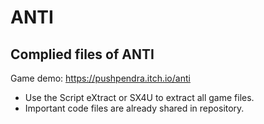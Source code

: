 # ANTI
## Complied files of ANTI

Game demo: https://pushpendra.itch.io/anti
- Use the Script eXtract or SX4U to extract all game files.
- Important code files are already shared in repository.
